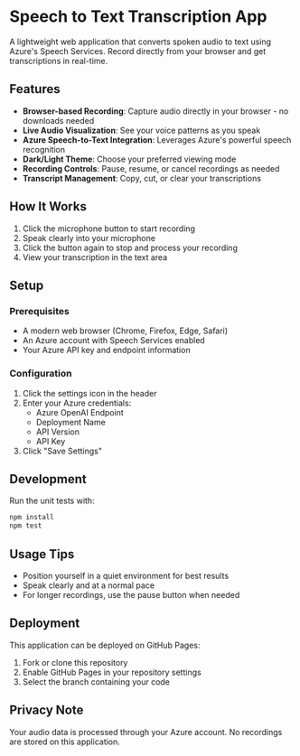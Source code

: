 # Speech to Text Transcription App

A lightweight web application that converts spoken audio to text using Azure's Speech Services. Record directly from your browser and get transcriptions in real-time.

## Features

- **Browser-based Recording**: Capture audio directly in your browser - no downloads needed
- **Live Audio Visualization**: See your voice patterns as you speak
- **Azure Speech-to-Text Integration**: Leverages Azure's powerful speech recognition
- **Dark/Light Theme**: Choose your preferred viewing mode
- **Recording Controls**: Pause, resume, or cancel recordings as needed
- **Transcript Management**: Copy, cut, or clear your transcriptions

## How It Works

1. Click the microphone button to start recording
2. Speak clearly into your microphone
3. Click the button again to stop and process your recording
4. View your transcription in the text area

## Setup

### Prerequisites
- A modern web browser (Chrome, Firefox, Edge, Safari)
- An Azure account with Speech Services enabled
- Your Azure API key and endpoint information

### Configuration
1. Click the settings icon in the header
2. Enter your Azure credentials:
   - Azure OpenAI Endpoint
   - Deployment Name
   - API Version
   - API Key
3. Click "Save Settings"

## Development

Run the unit tests with:

```bash
npm install
npm test
```

## Usage Tips

- Position yourself in a quiet environment for best results
- Speak clearly and at a normal pace
- For longer recordings, use the pause button when needed

## Deployment

This application can be deployed on GitHub Pages:
1. Fork or clone this repository
2. Enable GitHub Pages in your repository settings
3. Select the branch containing your code

## Privacy Note

Your audio data is processed through your Azure account. No recordings are stored on this application.
